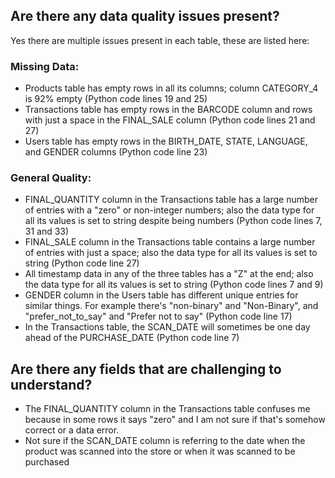## Are there any data quality issues present?
 Yes there are multiple issues present in each table, these are listed here:
### Missing Data:
  - Products table has empty rows in all its columns; column CATEGORY_4 is 92% empty (Python code lines 19 and 25)
  - Transactions table has empty rows in the BARCODE column and rows with just a space in the FINAL_SALE column (Python code lines 21 and 27)
  - Users table has empty rows in the BIRTH_DATE, STATE, LANGUAGE, and GENDER columns (Python code line 23)
### General Quality:
  - FINAL_QUANTITY column in the Transactions table has a large number of entries with a "zero" or non-integer numbers; 
    also the data type for all its values is set to string despite being numbers (Python code lines 7, 31 and 33)
  - FINAL_SALE column in the Transactions table contains a large number of entries with just a space; also the data type for all its values is set to string (Python code line 27)
  - All timestamp data in any of the three tables has a "Z" at the end; also the data type for all its values is set to string (Python code lines 7 and 9)
  - GENDER column in the Users table has different unique entries for similar things. For example there's "non-binary" and "Non-Binary", 
    and "prefer_not_to_say" and "Prefer not to say" (Python code line 17)
  - In the Transactions table, the SCAN_DATE will sometimes be one day ahead of the PURCHASE_DATE (Python code line 7)

## Are there any fields that are challenging to understand?
- The FINAL_QUANTITY column in the Transactions table confuses me because in some rows it says "zero" and I am not sure if that's somehow correct or a data error.
- Not sure if the SCAN_DATE column is referring to the date when the product was scanned into the store or when it was scanned to be purchased
